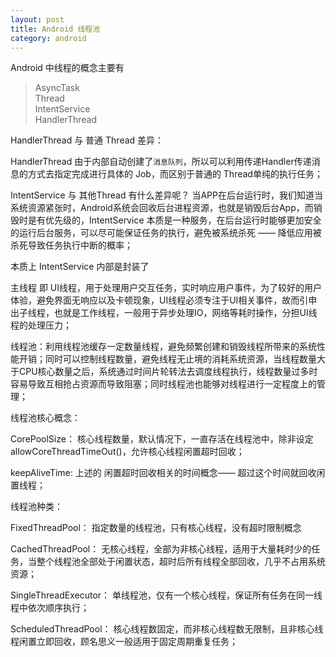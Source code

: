 ```yaml
---
layout: post
title: Android 线程池
category: android
---
```


Android 中线程的概念主要有

> AsyncTask                  
> Thread                
> IntentService        
> HandlerThread            




HandlerThread 与 普通 Thread 差异：

HandlerThread 由于内部自动创建了`消息队列`，所以可以利用传递Handler传递消息的方式去指定完成进行具体的 Job，而区别于普通的 Thread单纯的执行任务；

IntentService 与 其他Thread 有什么差异呢？ 当APP在后台运行时，我们知道当系统资源紧张时，Android系统会回收后台进程资源，也就是销毁后台App，而销毁时是有优先级的，IntentService 本质是一种服务，在后台运行时能够更加安全的运行后台服务，可以尽可能保证任务的执行，避免被系统杀死 —— 降低应用被杀死导致任务执行中断的概率；

本质上 IntentService 内部是封装了



主线程 即 UI线程，用于处理用户交互任务，实时响应用户事件，为了较好的用户体验，避免界面无响应以及卡顿现象，UI线程必须专注于UI相关事件，故而引申出子线程，也就是工作线程，一般用于异步处理IO，网络等耗时操作，分担UI线程的处理压力；


线程池：利用线程池缓存一定数量线程，避免频繁创建和销毁线程所带来的系统性能开销；同时可以控制线程数量，避免线程无止境的消耗系统资源，当线程数量大于CPU核心数量之后，系统通过时间片轮转法去调度线程执行，线程数量过多时容易导致互相抢占资源而导致阻塞；同时线程池也能够对线程进行一定程度上的管理；


线程池核心概念：

CorePoolSize： 核心线程数量，默认情况下，一直存活在线程池中，除非设定 allowCoreThreadTimeOut()，允许核心线程闲置超时回收；

keepAliveTime: 上述的 闲置超时回收相关的时间概念—— 超过这个时间就回收闲置线程；


线程池种类：

FixedThreadPool： 指定数量的线程池，只有核心线程，没有超时限制概念

CachedThreadPool： 无核心线程，全部为非核心线程，适用于大量耗时少的任务，当整个线程池全部处于闲置状态，超时后所有线程全部回收，几乎不占用系统资源；

SingleThreadExecutor： 单线程池，仅有一个核心线程，保证所有任务在同一线程中依次顺序执行；

ScheduledThreadPool： 核心线程数固定，而非核心线程数无限制，且非核心线程闲置立即回收，顾名思义一般适用于固定周期重复任务；

